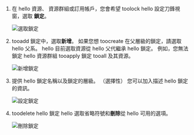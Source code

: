 1. 在 hello 資源、 資源群組或訂用帳戶，您會希望 toolock hello 設定刀鋒視窗，選取 **鎖定**。
   
      ![選取鎖定](./media/resource-manager-lock-resources/select-lock.png)
2. tooadd 鎖定中，選取**新增**。 如果您想 toocreate 在父層級的鎖定，請選取 hello 父系。 hello 目前選取資源從 hello 父代繼承 hello 鎖定。 例如，您無法鎖定 hello 資源群組 tooapply 鎖定 tooall 及其資源。
   
      ![新增鎖定](./media/resource-manager-lock-resources/add-lock.png) 
3. 提供 hello 鎖定名稱以及鎖定的層級。 （選擇性） 您可以加入描述 hello 鎖定的資訊。
   
      ![設定鎖定](./media/resource-manager-lock-resources/set-lock.png) 
4. toodelete hello 鎖定 hello 選取省略符號和**刪除**從 hello 可用的選項。
   
      ![刪除鎖定](./media/resource-manager-lock-resources/delete-lock.png) 

